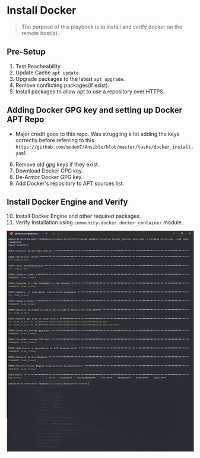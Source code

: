 # Install Docker

> The purpose of this playbook is to install and verify docker on the remote host(s).

## Pre-Setup

1. Test Reacheability.
2. Update Cache `apt update`.
3. Upgrade packages to the latest `apt upgrade`.
4. Remove conflicting packages(if exist).
5. Install packages to allow apt to use a repository over HTTPS.

## Adding Docker GPG key and setting up Docker APT Repo

- Major credit goes to this repo. Was struggling a lot adding the keys correctly before referring to this.
<br>`https://github.com/modem7/Ansible/blob/master/tasks/docker_install.yaml`

6. Remove old gpg keys if they exist.
7. Download Docker GPG key.
8. De-Armor Docker GPG key.
9. Add Docker's repository to APT sources list.

## Install Docker Engine and Verify

10. Install Docker Engine and other required packages.
11. Verify Installation using `community.docker.docker_container` module.

![Result](https://github.com/NethunRanasinghe/MyAssets/blob/main/MyAnsibleLibrary/Projects/Proxmox/Docker_Install/terminal.jpg)
